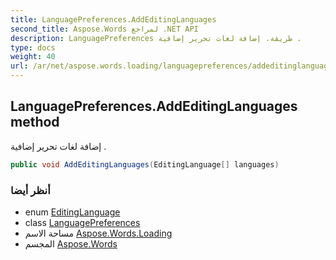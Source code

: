 ```yaml
---
title: LanguagePreferences.AddEditingLanguages
second_title: Aspose.Words لمراجع .NET API
description: LanguagePreferences طريقة. إضافة لغات تحرير إضافية .
type: docs
weight: 40
url: /ar/net/aspose.words.loading/languagepreferences/addeditinglanguages/
---
```

## LanguagePreferences.AddEditingLanguages method

إضافة لغات تحرير إضافية .

```csharp
public void AddEditingLanguages(EditingLanguage[] languages)
```

### أنظر أيضا

* enum [EditingLanguage](../../editinglanguage/)
* class [LanguagePreferences](../)
* مساحة الاسم [Aspose.Words.Loading](../../languagepreferences/)
* المجسم [Aspose.Words](../../../)


